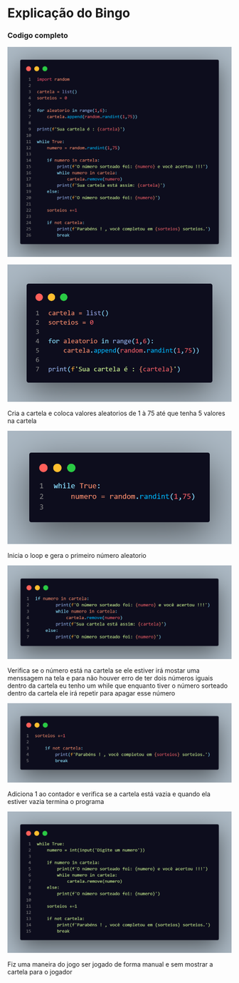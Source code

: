 # Explicação do Bingo

### Codigo completo
![alt text](img/image-5.png)

![alt text](img/image.png)
<p>Cria a cartela e coloca valores aleatorios de 1 à 75 até que tenha 5 valores na cartela</p>

![alt text](img/image-2.png)
<p>Inicia o loop e gera o primeiro número aleatorio</p>

![alt text](img/image-3.png)
<p>Verifica se o número está na cartela se ele estiver irá mostar uma menssagem na tela e para não houver erro de ter dois números iguais dentro da cartela eu tenho um while que enquanto tiver o número sorteado dentro da cartela ele irá repetir para apagar esse número</p>

![alt text](img/image-4.png)
<p>Adiciona 1 ao contador e verifica se a cartela está vazia e quando ela estiver vazia termina o programa</p>

![alt text](img/image-1.png)
<p>Fiz uma maneira do jogo ser jogado de forma manual e sem mostrar a cartela para o jogador</p>